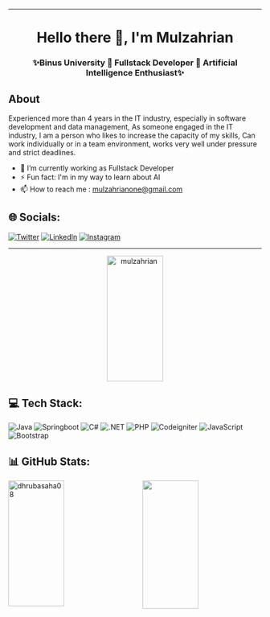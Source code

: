 <!-- [![Anurag's github stats](https://github-readme-stats.vercel.app/api?username=mulzahrian)](https://github.com/anuraghazra/github-readme-stats)
 -->
<hr>
<h1 align="center"> Hello there 👋, I'm Mulzahrian</h1>
<h3 align="center">✨Binus University 🔹 Fullstack Developer 🔹 Artificial Intelligence Enthusiast✨</h3>

## About
Experienced more than 4 years in the IT industry, especially in software development and data management, As someone engaged in the IT industry, I am a person who likes to increase the capacity of my skills, Can work individually or in a team environment, works very well under pressure and strict deadlines.
- 🔭 I’m currently working as Fullstack Developer 
- ⚡ Fun fact: I'm in my way to learn about AI
-  📫 How to reach me : mulzahrianone@gmail.com
<!--[![](https://visitcount.itsvg.in/api?id=mulzahrian&icon=0&color=0)](https://visitcount.itsvg.in)-->
## 🌐 Socials:

[![Twitter](https://img.shields.io/badge/Twitter-%231DA1F2.svg?logo=Twitter&logoColor=white)](https://twitter.com/mulzahrian)
[![LinkedIn](https://img.shields.io/badge/LinkedIn-%230077B5.svg?logo=linkedin&logoColor=white)](https://www.linkedin.com/in/mulzahrian-mulzahrian-5914101a3)
[![Instagram](https://img.shields.io/badge/Instagram-%23E4405F.svg?logo=Instagram&logoColor=white)](https://www.instagram.com/mulzahrian21/)
<hr>

<div align="center">
    <img align="center"
        src="https://github-readme-stats.vercel.app/api?username=mulzahrian&show_icons=true&theme=radical"
        alt="mulzahrian" height="250px" width="47%" />
</div>

## 💻 Tech Stack:
![Java](https://img.shields.io/badge/java-%23ED8B00.svg?style=for-the-badge&logo=java&logoColor=white)
![Springboot](https://img.shields.io/badge/spring-%6DB33F.svg?style=for-the-badge&logo=spring&logoColor=white)
![C#](https://img.shields.io/badge/c%23-%23239120.svg?style=for-the-badge&logo=csharp&logoColor=white)
![.NET](https://img.shields.io/badge/dotnet-%23563D7C.svg?style=for-the-badge&logo=dotnet&logoColor=white)
![PHP](https://img.shields.io/badge/php-%23777BB4.svg?style=for-the-badge&logo=php&logoColor=white)
![Codeigniter](https://img.shields.io/badge/codeigniter-%23323330.svg?style=for-the-badge&logo=codeigniter&logoColor=%EF4223)
![JavaScript](https://img.shields.io/badge/javascript-%23323330.svg?style=for-the-badge&logo=javascript&logoColor=%23F7DF1E)
![Bootstrap](https://img.shields.io/badge/bootstrap-%23563D7C.svg?style=for-the-badge&logo=bootstrap&logoColor=white)

## 📊 GitHub Stats:
<div>
    <img align="left"
        src="https://github-readme-streak-stats.herokuapp.com?user=mulzahrian&theme=radical&border_radius=10"
        alt="dhrubasaha08" height="250px" width="47%" />
 <img align="right"
        src="https://github-readme-stats.vercel.app/api/top-langs/?username=mulzahrian&layout=compact&theme=radical"
        height="255px" width="47%" />
</div>

 <!--### What Language I Use
 [![Top Langs](https://github-readme-stats.vercel.app/api/top-langs/?username=mulzahrian&langs_count=8)](https://github.com/mulzahrian/github-readme-stats)-->


<!--
**mulzahrian/mulzahrian** is a ✨ _special_ ✨ repository because its `README.md` (this file) appears on your GitHub profile.

Here are some ideas to get you started:

- 🔭 I’m currently working on ...
- 🌱 I’m currently learning ...
- 👯 I’m looking to collaborate on ...
- 🤔 I’m looking for help with ...
- 💬 Ask me about ...
- 📫 How to reach me: ...
- 😄 Pronouns: ...
- ⚡ Fun fact: ...
-->
